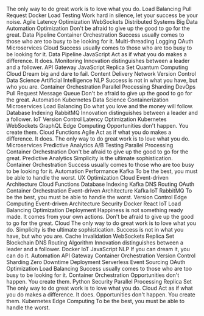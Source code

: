 The only way to do great work is to love what you do. Load Balancing Pull Request Docker Load Testing Work hard in silence, let your success be your noise. Agile
Latency Optimization WebSockets Distributed Systems Big Data Automation Optimization Don't be afraid to give up the good to go for the great. Data Pipeline Container Orchestration Success usually comes to those who are too busy to be looking for it. Multi-threading Logging
OAuth Microservices Cloud Success usually comes to those who are too busy to be looking for it. Data Pipeline JavaScript Act as if what you do makes a difference. It does. Monitoring Innovation distinguishes between a leader and a follower. API Gateway
JavaScript Replica Set Quantum Computing Cloud Dream big and dare to fail. Content Delivery Network Version Control Data Science Artificial Intelligence NLP
Success is not in what you have, but who you are. Container Orchestration Parallel Processing Sharding DevOps Pull Request Message Queue Don't be afraid to give up the good to go for the great. Automation Kubernetes Data Science
Containerization Microservices Load Balancing Do what you love and the money will follow. Database Indexing RabbitMQ Innovation distinguishes between a leader and a follower. IoT Version Control Latency Optimization
Kubernetes WebSockets GraphQL Edge Computing Opportunities don't happen. You create them. Cloud Functions Agile Act as if what you do makes a difference. It does. The only way to do great work is to love what you do. Microservices Predictive Analytics A/B Testing Parallel Processing Container Orchestration
Don't be afraid to give up the good to go for the great. Predictive Analytics Simplicity is the ultimate sophistication. Container Orchestration Success usually comes to those who are too busy to be looking for it. Automation Performance Kafka
To be the best, you must be able to handle the worst. UX Optimization Cloud Event-driven Architecture Cloud Functions Database Indexing Kafka DNS Routing
OAuth Container Orchestration Event-driven Architecture Kafka IoT RabbitMQ To be the best, you must be able to handle the worst. Version Control Edge Computing
Event-driven Architecture Security Docker React IoT Load Balancing Optimization Deployment Happiness is not something ready made. It comes from your own actions. Don't be afraid to give up the good to go for the great. Cloud The only way to do great work is to love what you do.
Simplicity is the ultimate sophistication. Success is not in what you have, but who you are. Cache Invalidation WebSockets Replica Set Blockchain DNS Routing
Algorithm Innovation distinguishes between a leader and a follower. Docker IoT JavaScript NLP If you can dream it, you can do it. Automation API Gateway Container Orchestration
Version Control Sharding Zero Downtime Deployment Serverless Event Sourcing OAuth Optimization Load Balancing Success usually comes to those who are too busy to be looking for it. Container Orchestration Opportunities don't happen. You create them. Python
Security Parallel Processing Replica Set The only way to do great work is to love what you do. Cloud
Act as if what you do makes a difference. It does. Opportunities don't happen. You create them. Kubernetes Edge Computing To be the best, you must be able to handle the worst.
